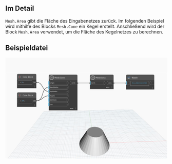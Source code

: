 ## Im Detail
`Mesh.Area` gibt die Fläche des Eingabenetzes zurück. Im folgenden Beispiel wird mithilfe des Blocks `Mesh.Cone` ein Kegel erstellt. Anschließend wird der Block `Mesh.Area` verwendet, um die Fläche des Kegelnetzes zu berechnen.

## Beispieldatei

![Example](./Autodesk.DesignScript.Geometry.Mesh.Area_img.jpg)
